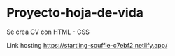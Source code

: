 # Proyecto-hoja-de-vida
Se crea CV con HTML - CSS 

Link hosting
https://startling-souffle-c7ebf2.netlify.app/
